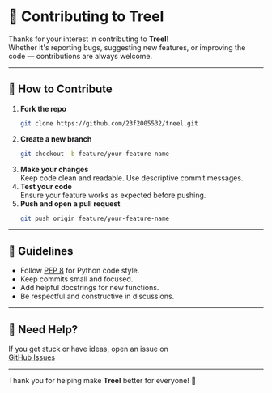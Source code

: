 # 🤝 Contributing to Treel

Thanks for your interest in contributing to **Treel**!  
Whether it's reporting bugs, suggesting new features, or improving the code — contributions are always welcome.

---

## 🧩 How to Contribute

1. **Fork the repo**
   ```bash
   git clone https://github.com/23f2005532/treel.git
   ```
2. **Create a new branch**
   ```bash
   git checkout -b feature/your-feature-name
   ```
3. **Make your changes**  
   Keep code clean and readable. Use descriptive commit messages.
4. **Test your code**  
   Ensure your feature works as expected before pushing.
5. **Push and open a pull request**
   ```bash
   git push origin feature/your-feature-name
   ```

---

## 🧠 Guidelines

- Follow [PEP 8](https://peps.python.org/pep-0008/) for Python code style.
- Keep commits small and focused.
- Add helpful docstrings for new functions.
- Be respectful and constructive in discussions.

---

## 💬 Need Help?

If you get stuck or have ideas, open an issue on  
[GitHub Issues](https://github.com/23f2005532/treel/issues)

---

Thank you for helping make **Treel** better for everyone! 🌱
